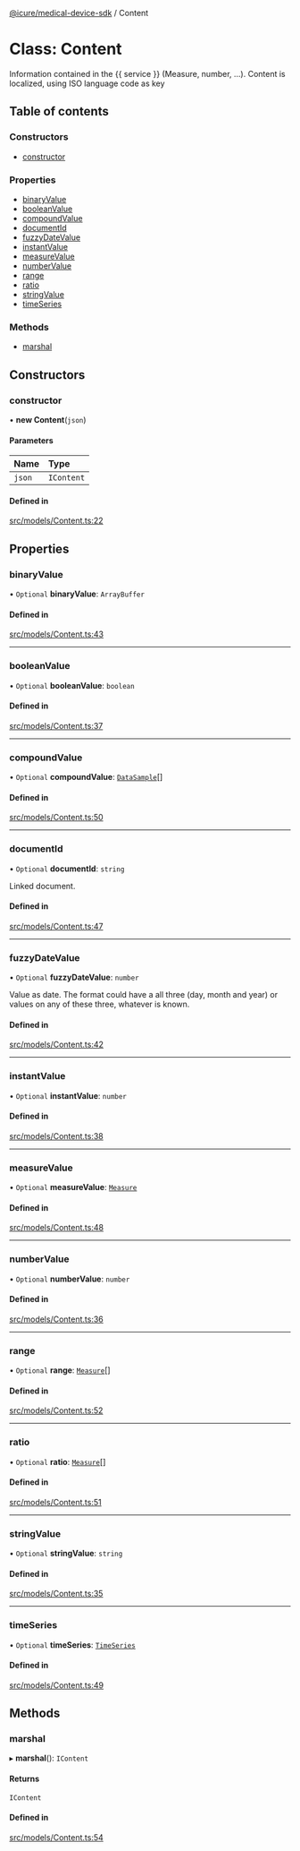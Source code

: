 [@icure/medical-device-sdk](../modules) / Content

# Class: Content

Information contained in the {{ service }} (Measure, number, ...). Content is localized, using ISO language code as key

## Table of contents

### Constructors

- [constructor](Content#constructor)

### Properties

- [binaryValue](Content#binaryvalue)
- [booleanValue](Content#booleanvalue)
- [compoundValue](Content#compoundvalue)
- [documentId](Content#documentid)
- [fuzzyDateValue](Content#fuzzydatevalue)
- [instantValue](Content#instantvalue)
- [measureValue](Content#measurevalue)
- [numberValue](Content#numbervalue)
- [range](Content#range)
- [ratio](Content#ratio)
- [stringValue](Content#stringvalue)
- [timeSeries](Content#timeseries)

### Methods

- [marshal](Content#marshal)

## Constructors

### constructor

• **new Content**(`json`)

#### Parameters

| Name | Type |
| :------ | :------ |
| `json` | `IContent` |

#### Defined in

[src/models/Content.ts:22](https://github.com/icure/icure-medical-device-js-sdk/blob/95efac3/src/models/Content.ts#L22)

## Properties

### binaryValue

• `Optional` **binaryValue**: `ArrayBuffer`

#### Defined in

[src/models/Content.ts:43](https://github.com/icure/icure-medical-device-js-sdk/blob/95efac3/src/models/Content.ts#L43)

___

### booleanValue

• `Optional` **booleanValue**: `boolean`

#### Defined in

[src/models/Content.ts:37](https://github.com/icure/icure-medical-device-js-sdk/blob/95efac3/src/models/Content.ts#L37)

___

### compoundValue

• `Optional` **compoundValue**: [`DataSample`](DataSample)[]

#### Defined in

[src/models/Content.ts:50](https://github.com/icure/icure-medical-device-js-sdk/blob/95efac3/src/models/Content.ts#L50)

___

### documentId

• `Optional` **documentId**: `string`

Linked document.

#### Defined in

[src/models/Content.ts:47](https://github.com/icure/icure-medical-device-js-sdk/blob/95efac3/src/models/Content.ts#L47)

___

### fuzzyDateValue

• `Optional` **fuzzyDateValue**: `number`

Value as date. The format could have a all three (day, month and year) or values on any of these three, whatever is known.

#### Defined in

[src/models/Content.ts:42](https://github.com/icure/icure-medical-device-js-sdk/blob/95efac3/src/models/Content.ts#L42)

___

### instantValue

• `Optional` **instantValue**: `number`

#### Defined in

[src/models/Content.ts:38](https://github.com/icure/icure-medical-device-js-sdk/blob/95efac3/src/models/Content.ts#L38)

___

### measureValue

• `Optional` **measureValue**: [`Measure`](Measure)

#### Defined in

[src/models/Content.ts:48](https://github.com/icure/icure-medical-device-js-sdk/blob/95efac3/src/models/Content.ts#L48)

___

### numberValue

• `Optional` **numberValue**: `number`

#### Defined in

[src/models/Content.ts:36](https://github.com/icure/icure-medical-device-js-sdk/blob/95efac3/src/models/Content.ts#L36)

___

### range

• `Optional` **range**: [`Measure`](Measure)[]

#### Defined in

[src/models/Content.ts:52](https://github.com/icure/icure-medical-device-js-sdk/blob/95efac3/src/models/Content.ts#L52)

___

### ratio

• `Optional` **ratio**: [`Measure`](Measure)[]

#### Defined in

[src/models/Content.ts:51](https://github.com/icure/icure-medical-device-js-sdk/blob/95efac3/src/models/Content.ts#L51)

___

### stringValue

• `Optional` **stringValue**: `string`

#### Defined in

[src/models/Content.ts:35](https://github.com/icure/icure-medical-device-js-sdk/blob/95efac3/src/models/Content.ts#L35)

___

### timeSeries

• `Optional` **timeSeries**: [`TimeSeries`](TimeSeries)

#### Defined in

[src/models/Content.ts:49](https://github.com/icure/icure-medical-device-js-sdk/blob/95efac3/src/models/Content.ts#L49)

## Methods

### marshal

▸ **marshal**(): `IContent`

#### Returns

`IContent`

#### Defined in

[src/models/Content.ts:54](https://github.com/icure/icure-medical-device-js-sdk/blob/95efac3/src/models/Content.ts#L54)
